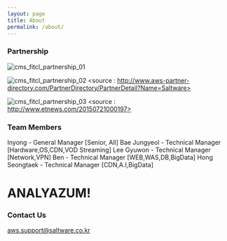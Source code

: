 ```yaml
---
layout: page
title: About
permalink: /about/
---
```


### Partnership
![cms_fitcl_partnership_01](https://user-images.githubusercontent.com/30482872/29053412-f0a528ca-7c2a-11e7-93d1-94664b2058fb.gif)


![cms_fitcl_partnership_02](https://user-images.githubusercontent.com/30482872/29053426-faf3546e-7c2a-11e7-8439-834168896ca1.gif)
<source : http://www.aws-partner-directory.com/PartnerDirectory/PartnerDetail?Name=Saltware>


![cms_fitcl_partnership_03](https://user-images.githubusercontent.com/30482872/29053430-00e02654-7c2b-11e7-8e37-a1aa3bda5ff2.gif)
<source : http://www.etnews.com/20150721000197>



### Team Members
Inyong - General Manager [Senior, All]
Bae Jungyeol - Technical Manager [Hardware,OS,CDN,VOD Streaming]
Lee Gyuwon - Technical Manager [Network,VPN]
Ben - Technical Manager [WEB,WAS,DB,BigData]
Hong Seongtaek - Technical Manager [CDN,A.I,BigData]

# ANALYAZUM!


### Contact Us

[aws.support@saltware.co.kr](mailto:aws.support@saltware.co.kr)
